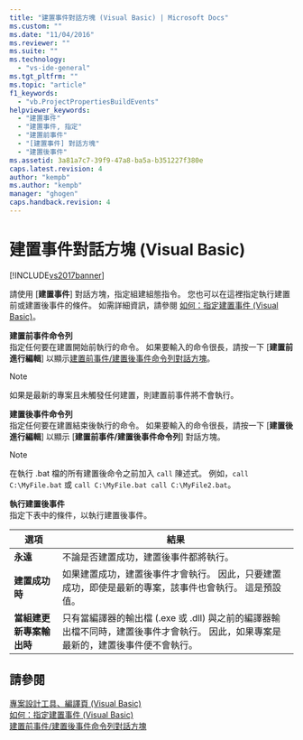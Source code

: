 ```yaml
---
title: "建置事件對話方塊 (Visual Basic) | Microsoft Docs"
ms.custom: ""
ms.date: "11/04/2016"
ms.reviewer: ""
ms.suite: ""
ms.technology: 
  - "vs-ide-general"
ms.tgt_pltfrm: ""
ms.topic: "article"
f1_keywords: 
  - "vb.ProjectPropertiesBuildEvents"
helpviewer_keywords: 
  - "建置事件"
  - "建置事件, 指定"
  - "建置前事件"
  - "[建置事件] 對話方塊"
  - "建置後事件"
ms.assetid: 3a81a7c7-39f9-47a8-ba5a-b351227f380e
caps.latest.revision: 4
author: "kempb"
ms.author: "kempb"
manager: "ghogen"
caps.handback.revision: 4
---
```

# 建置事件對話方塊 (Visual Basic)
[!INCLUDE[vs2017banner](../../code-quality/includes/vs2017banner.md)]

請使用 \[**建置事件**\] 對話方塊，指定組建組態指令。  您也可以在這裡指定執行建置前或建置後事件的條件。  如需詳細資訊，請參閱 [如何：指定建置事件 \(Visual Basic\)](../Topic/How%20to:%20Specify%20Build%20Events%20\(Visual%20Basic\).md)。  
  
 **建置前事件命令列**  
 指定任何要在建置開始前執行的命令。  如果要輸入的命令很長，請按一下 \[**建置前進行編輯**\] 以顯示[建置前事件\/建置後事件命令列對話方塊](../../ide/reference/pre-build-event-post-build-event-command-line-dialog-box.md)。  
  
> [!NOTE]
>  如果是最新的專案且未觸發任何建置，則建置前事件將不會執行。  
  
 **建置後事件命令列**  
 指定任何要在建置結束後執行的命令。  如果要輸入的命令很長，請按一下 \[**建置後進行編輯**\] 以顯示 \[**建置前事件\/建置後事件命令列**\] 對話方塊。  
  
> [!NOTE]
>  在執行 .bat 檔的所有建置後命令之前加入 `call` 陳述式。  例如，`call C:\MyFile.bat` 或 `call C:\MyFile.bat call C:\MyFile2.bat`。  
  
 **執行建置後事件**  
 指定下表中的條件，以執行建置後事件。  
  
|選項|結果|  
|--------|--------|  
|**永遠**|不論是否建置成功，建置後事件都將執行。|  
|**建置成功時**|如果建置成功，建置後事件才會執行。  因此，只要建置成功，即使是最新的專案，該事件也會執行。  這是預設值。|  
|**當組建更新專案輸出時**|只有當編譯器的輸出檔 \(.exe 或 .dll\) 與之前的編譯器輸出檔不同時，建置後事件才會執行。  因此，如果專案是最新的，建置後事件便不會執行。|  
  
## 請參閱  
 [專案設計工具、編譯頁 \(Visual Basic\)](../../ide/reference/compile-page-project-designer-visual-basic.md)   
 [如何：指定建置事件 \(Visual Basic\)](../Topic/How%20to:%20Specify%20Build%20Events%20\(Visual%20Basic\).md)   
 [建置前事件\/建置後事件命令列對話方塊](../../ide/reference/pre-build-event-post-build-event-command-line-dialog-box.md)